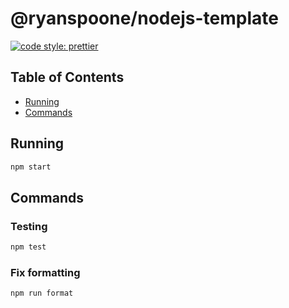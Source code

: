 # @ryanspoone/nodejs-template

[![code style: prettier](https://img.shields.io/badge/code_style-prettier-ff69b4.svg?style=flat-square)](https://github.com/prettier/prettier)

## Table of Contents

-   [Running](#running)
-   [Commands](#commands)

## Running

```bash
npm start
```

## Commands

### Testing

```bash
npm test
```

### Fix formatting

```bash
npm run format
```
